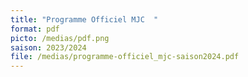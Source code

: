 ```yaml
---
title: "Programme Officiel MJC  "
format: pdf
picto: /medias/pdf.png
saison: 2023/2024
file: /medias/programme-officiel_mjc-saison2024.pdf
---
```


